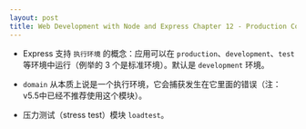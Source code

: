 ```yaml
---
layout: post
title: Web Development with Node and Express Chapter 12 - Production Concerns
---
```


* Express 支持 `执行环境` 的概念：应用可以在 `production`、`development`、`test` 等环境中运行（例举的 3 个是标准环境）。默认是 `development` 环境。

* `domain` 从本质上说是一个执行环境，它会捕获发生在它里面的错误（注：v5.5中已经不推荐使用这个模块）。

* 压力测试（stress test）模块 `loadtest`。
